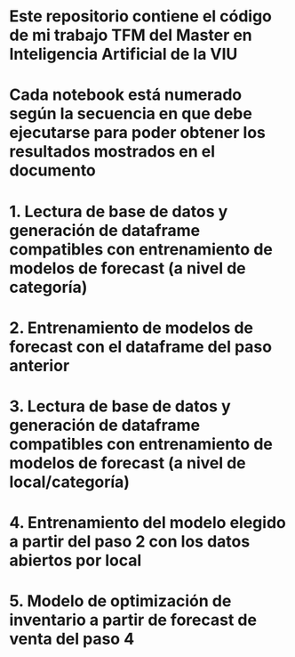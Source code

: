 # Este repositorio contiene el código de mi trabajo TFM del Master en Inteligencia Artificial de la VIU

# Cada notebook está numerado según la secuencia en que debe ejecutarse para poder obtener los resultados mostrados en el documento
# 1. Lectura de base de datos y generación de dataframe compatibles con entrenamiento de modelos de forecast (a nivel de categoría)
# 2. Entrenamiento de modelos de forecast con el dataframe del paso anterior
# 3. Lectura de base de datos y generación de dataframe compatibles con entrenamiento de modelos de forecast (a nivel de local/categoría)
# 4. Entrenamiento del modelo elegido a partir del paso 2 con los datos abiertos por local
# 5. Modelo de optimización de inventario a partir de forecast de venta del paso 4
